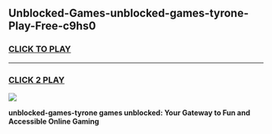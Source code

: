 
## Unblocked-Games-unblocked-games-tyrone-Play-Free-c9hs0
<h3>
<a href="https://premium76.site?title=unblocked-games-tyrone&ref=21A">CLICK TO PLAY</a></h3>
<hr>

<h3>
<a href="https://premium76.site?title=unblocked-games-tyrone&ref=21A">CLICK 2 PLAY</a>
  
</h3>

<a href="https://premium76.site?title=unblocked-games-tyrone&ref=21A"><img src="https://clearcache.store/games.png"></a>


**unblocked-games-tyrone games unblocked: Your Gateway to Fun and Accessible Online Gaming**
